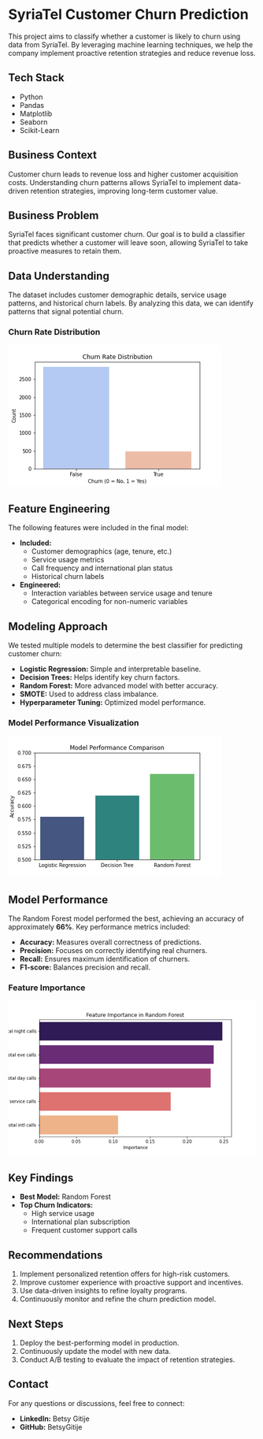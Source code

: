 # SyriaTel Customer Churn Prediction

This project aims to classify whether a customer is likely to churn using data from SyriaTel. By leveraging machine learning techniques, we help the company implement proactive retention strategies and reduce revenue loss.

## Tech Stack
- Python
- Pandas
- Matplotlib
- Seaborn
- Scikit-Learn

## Business Context
Customer churn leads to revenue loss and higher customer acquisition costs. Understanding churn patterns allows SyriaTel to implement data-driven retention strategies, improving long-term customer value.

## Business Problem
SyriaTel faces significant customer churn. Our goal is to build a classifier that predicts whether a customer will leave soon, allowing SyriaTel to take proactive measures to retain them.

## Data Understanding
The dataset includes customer demographic details, service usage patterns, and historical churn labels. By analyzing this data, we can identify patterns that signal potential churn.

### Churn Rate Distribution
![Churn Rate Distribution](images/churn_distribution.png)




## Feature Engineering
The following features were included in the final model:
- **Included:**
  - Customer demographics (age, tenure, etc.)
  - Service usage metrics
  - Call frequency and international plan status
  - Historical churn labels
- **Engineered:**
  - Interaction variables between service usage and tenure
  - Categorical encoding for non-numeric variables

## Modeling Approach
We tested multiple models to determine the best classifier for predicting customer churn:
- **Logistic Regression:** Simple and interpretable baseline.
- **Decision Trees:** Helps identify key churn factors.
- **Random Forest:** More advanced model with better accuracy.
- **SMOTE:** Used to address class imbalance.
- **Hyperparameter Tuning:** Optimized model performance.

### Model Performance Visualization
![Model Performance](images/model_performance.png)

## Model Performance
The Random Forest model performed the best, achieving an accuracy of approximately **66%**. Key performance metrics included:
- **Accuracy:** Measures overall correctness of predictions.
- **Precision:** Focuses on correctly identifying real churners.
- **Recall:** Ensures maximum identification of churners.
- **F1-score:** Balances precision and recall.

### Feature Importance
![Feature Importance](images/feature_importance.png)

## Key Findings
- **Best Model:** Random Forest
- **Top Churn Indicators:**
  - High service usage
  - International plan subscription
  - Frequent customer support calls

## Recommendations
1. Implement personalized retention offers for high-risk customers.
2. Improve customer experience with proactive support and incentives.
3. Use data-driven insights to refine loyalty programs.
4. Continuously monitor and refine the churn prediction model.

## Next Steps
1. Deploy the best-performing model in production.
2. Continuously update the model with new data.
3. Conduct A/B testing to evaluate the impact of retention strategies.

## Contact
For any questions or discussions, feel free to connect:
- **LinkedIn:** Betsy Gitije
- **GitHub:** BetsyGitije


